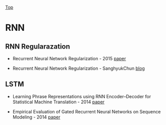 [Top](README.md)

# RNN

## RNN Regularazation

* Recurrent Neural Network Regularization - 2015 [paper](https://arxiv.org/pdf/1409.2329.pdf)

* Recurrent Neural Network Regularization - SanghyukChun [blog](http://sanghyukchun.github.io/89/)

## LSTM

* Learning Phrase Representations using RNN Encoder–Decoder for Statistical Machine Translation - 2014 [paper](https://arxiv.org/pdf/1406.1078.pdf)

* Empirical Evaluation of Gated Recurrent Neural Networks on Sequence Modeling - 2014 [paper](http://pdfs.semanticscholar.org/2d9e/3f53fcdb548b0b3c4d4efb197f164fe0c381.pdf)
